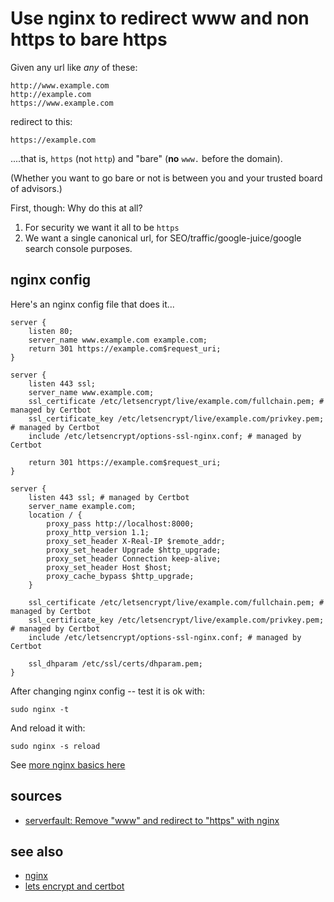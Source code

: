 ﻿# Use nginx to redirect www and non https to bare https

Given any url like *any* of these:

	http://www.example.com
	http://example.com
	https://www.example.com

redirect to this:

	https://example.com

....that is, `https` (not `http`) and "bare" (**no** `www.` before the domain).

(Whether you want to go bare or not is between you and your trusted board of advisors.)

First, though: Why do this at all?

1. For security we want it all to be `https`
2. We want a single canonical url, for SEO/traffic/google-juice/google search console purposes.

## nginx config

Here's an nginx config file that does it...

	server {
		listen 80;
		server_name www.example.com example.com;
		return 301 https://example.com$request_uri;
	}

	server {
		listen 443 ssl;
		server_name www.example.com;
		ssl_certificate /etc/letsencrypt/live/example.com/fullchain.pem; # managed by Certbot
		ssl_certificate_key /etc/letsencrypt/live/example.com/privkey.pem; # managed by Certbot
		include /etc/letsencrypt/options-ssl-nginx.conf; # managed by Certbot

		return 301 https://example.com$request_uri;
	}

	server {
		listen 443 ssl; # managed by Certbot
		server_name example.com;
		location / {
			proxy_pass http://localhost:8000;
			proxy_http_version 1.1;
			proxy_set_header X-Real-IP $remote_addr;
			proxy_set_header Upgrade $http_upgrade;
			proxy_set_header Connection keep-alive;
			proxy_set_header Host $host;
			proxy_cache_bypass $http_upgrade;
		}

		ssl_certificate /etc/letsencrypt/live/example.com/fullchain.pem; # managed by Certbot
		ssl_certificate_key /etc/letsencrypt/live/example.com/privkey.pem; # managed by Certbot
		include /etc/letsencrypt/options-ssl-nginx.conf; # managed by Certbot

		ssl_dhparam /etc/ssl/certs/dhparam.pem;
	}

After changing nginx config -- test it is ok with:

	sudo nginx -t

And reload it with:

	sudo nginx -s reload

See [more nginx basics here](nginx.md)

## sources

* [serverfault: Remove "www" and redirect to "https" with nginx](https://serverfault.com/questions/258378/remove-www-and-redirect-to-https-with-nginx)

## see also

* [nginx](nginx.md)
* [lets encrypt and certbot](lets_encrypt.md)
